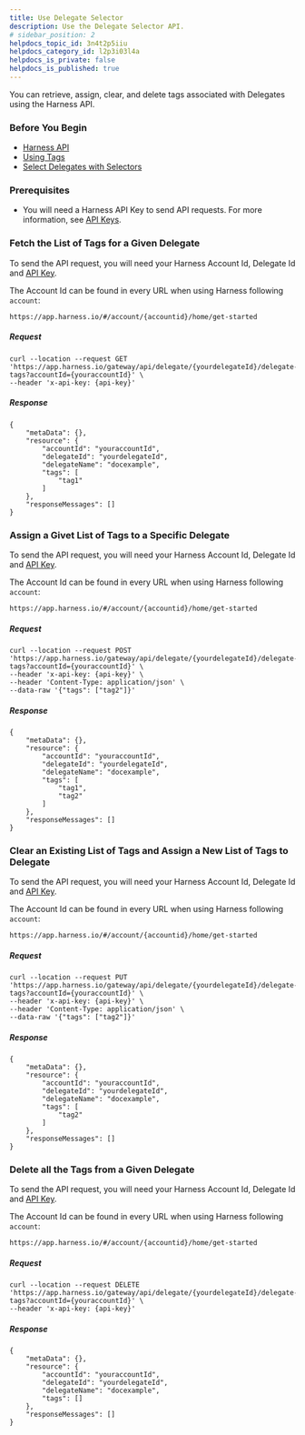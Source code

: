 ```yaml
---
title: Use Delegate Selector
description: Use the Delegate Selector API.
# sidebar_position: 2
helpdocs_topic_id: 3n4t2p5iiu
helpdocs_category_id: l2p3i03l4a
helpdocs_is_private: false
helpdocs_is_published: true
---
```


You can retrieve, assign, clear, and delete tags associated with Delegates using the Harness API.

### Before You Begin

* [Harness API](/article/tm0w6rruqv-harness-api)
* [Using Tags](/article/nrxfix3i58-tags)
* [Select Delegates with Selectors](/article/c3fvixpgsl-select-delegates-for-specific-tasks-with-selectors)

### Prerequisites

* You will need a Harness API Key to send API requests. For more information, see [API Keys](https://docs.harness.io/article/smloyragsm-api-keys).

### Fetch the List of Tags for a Given Delegate

To send the API request, you will need your Harness Account Id, Delegate Id and [API Key](/article/smloyragsm-api-keys).

The Account Id can be found in every URL when using Harness following `account`:


```
https://app.harness.io/#/account/{accountid}/home/get-started
```
##### Request


```
curl --location --request GET 'https://app.harness.io/gateway/api/delegate/{yourdelegateId}/delegate-tags?accountId={youraccountId}' \  
--header 'x-api-key: {api-key}'
```
##### Response


```
{  
    "metaData": {},  
    "resource": {  
        "accountId": "youraccountId",  
        "delegateId": "yourdelegateId",  
        "delegateName": "docexample",  
        "tags": [  
            "tag1"  
        ]  
    },  
    "responseMessages": []  
}
```
### Assign a Givet List of Tags to a Specific Delegate

To send the API request, you will need your Harness Account Id, Delegate Id and [API Key](/article/smloyragsm-api-keys).

The Account Id can be found in every URL when using Harness following `account`:


```
https://app.harness.io/#/account/{accountid}/home/get-started
```
##### Request


```
curl --location --request POST 'https://app.harness.io/gateway/api/delegate/{yourdelegateId}/delegate-tags?accountId={youraccountId}' \  
--header 'x-api-key: {api-key}' \  
--header 'Content-Type: application/json' \  
--data-raw '{"tags": ["tag2"]}'
```
##### Response


```
{  
    "metaData": {},  
    "resource": {  
        "accountId": "youraccountId",  
        "delegateId": "yourdelegateId",  
        "delegateName": "docexample",  
        "tags": [  
            "tag1",  
            "tag2"  
        ]  
    },  
    "responseMessages": []  
}
```
### Clear an Existing List of Tags and Assign a New List of Tags to Delegate

To send the API request, you will need your Harness Account Id, Delegate Id and [API Key](/article/smloyragsm-api-keys).

The Account Id can be found in every URL when using Harness following `account`:


```
https://app.harness.io/#/account/{accountid}/home/get-started
```
##### Request


```
curl --location --request PUT 'https://app.harness.io/gateway/api/delegate/{yourdelegateId}/delegate-tags?accountId={youraccountId}' \  
--header 'x-api-key: {api-key}' \  
--header 'Content-Type: application/json' \  
--data-raw '{"tags": ["tag2"]}'
```
##### Response


```
{  
    "metaData": {},  
    "resource": {  
        "accountId": "youraccountId",  
        "delegateId": "yourdelegateId",  
        "delegateName": "docexample",  
        "tags": [  
            "tag2"  
        ]  
    },  
    "responseMessages": []  
}
```
### Delete all the Tags from a Given Delegate

To send the API request, you will need your Harness Account Id, Delegate Id and [API Key](/article/smloyragsm-api-keys).

The Account Id can be found in every URL when using Harness following `account`:


```
https://app.harness.io/#/account/{accountid}/home/get-started
```
##### Request


```
curl --location --request DELETE 'https://app.harness.io/gateway/api/delegate/{yourdelegateId}/delegate-tags?accountId={youraccountId}' \  
--header 'x-api-key: {api-key}'
```
##### Response


```
{  
    "metaData": {},  
    "resource": {  
        "accountId": "youraccountId",  
        "delegateId": "yourdelegateId",  
        "delegateName": "docexample",  
        "tags": []  
    },  
    "responseMessages": []  
}
```
